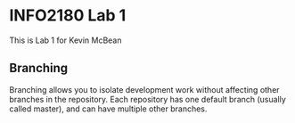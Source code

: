 # INFO2180 Lab 1

This is Lab 1 for Kevin McBean

## Branching
Branching allows you to isolate development work without
affecting other branches in the repository. Each repository
has one default branch (usually called master), and can have
multiple other branches.
